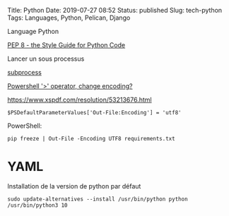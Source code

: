 Title: Python
Date: 2019-07-27 08:52
Status: published
Slug: tech-python
Tags: Languages, Python, Pelican, Django

Language Python

[PEP 8 - the Style Guide for Python Code](https://pep8.org/)

Lancer un sous processus

[subprocess](https://docs.python.org/3.5/library/subprocess.html)


[Powershell '>' operator, change encoding?](https://stackoverflow.com/questions/24771402/powershell-operator-change-encoding)

https://www.xspdf.com/resolution/53213676.html

    $PSDefaultParameterValues['Out-File:Encoding'] = 'utf8'

PowerShell:

    pip freeze | Out-File -Encoding UTF8 requirements.txt

# YAML


Installation de la version de python par défaut

	sudo update-alternatives --install /usr/bin/python python /usr/bin/python3 10
